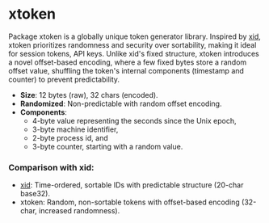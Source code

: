 # xtoken
Package xtoken is a globally unique token generator library. 
Inspired by [xid](https://github.com/rs/xid), xtoken prioritizes randomness and security over sortability, making it 
ideal for session tokens, API keys. Unlike xid's fixed structure, xtoken introduces a novel offset-based encoding, 
where a few fixed bytes store a random offset value, shuffling the token's internal components (timestamp and counter) to 
prevent predictability. 


- **Size**: 12 bytes (raw), 32 chars (encoded).
- **Randomized**: Non-predictable with random offset encoding.
- **Components**:
  - 4-byte value representing the seconds since the Unix epoch,
  - 3-byte machine identifier,
  - 2-byte process id, and
  - 3-byte counter, starting with a random value.

### Comparison with xid:
- [xid](https://github.com/rs/xid): Time-ordered, sortable IDs with predictable structure (20-char base32).
- xtoken: Random, non-sortable tokens with offset-based encoding (32-char, increased randomness).



